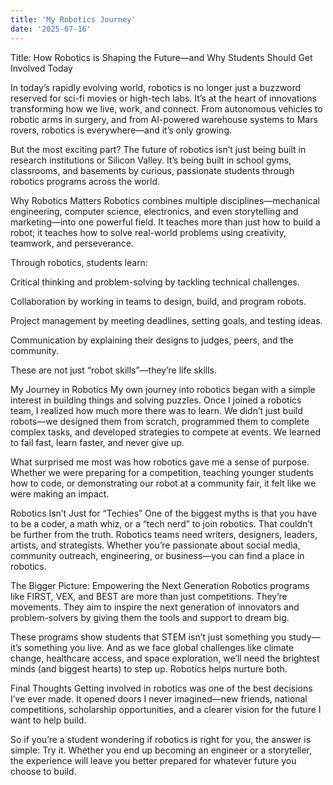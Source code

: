 ```yaml
---
title: 'My Robotics Journey'
date: '2025-07-16'
---
```


Title: How Robotics is Shaping the Future—and Why Students Should Get Involved Today

In today’s rapidly evolving world, robotics is no longer just a buzzword reserved for sci-fi movies or high-tech labs. It’s at the heart of innovations transforming how we live, work, and connect. From autonomous vehicles to robotic arms in surgery, and from AI-powered warehouse systems to Mars rovers, robotics is everywhere—and it’s only growing.

But the most exciting part? The future of robotics isn’t just being built in research institutions or Silicon Valley. It’s being built in school gyms, classrooms, and basements by curious, passionate students through robotics programs across the world.

Why Robotics Matters
Robotics combines multiple disciplines—mechanical engineering, computer science, electronics, and even storytelling and marketing—into one powerful field. It teaches more than just how to build a robot; it teaches how to solve real-world problems using creativity, teamwork, and perseverance.

Through robotics, students learn:

Critical thinking and problem-solving by tackling technical challenges.

Collaboration by working in teams to design, build, and program robots.

Project management by meeting deadlines, setting goals, and testing ideas.

Communication by explaining their designs to judges, peers, and the community.

These are not just “robot skills”—they’re life skills.

My Journey in Robotics
My own journey into robotics began with a simple interest in building things and solving puzzles. Once I joined a robotics team, I realized how much more there was to learn. We didn’t just build robots—we designed them from scratch, programmed them to complete complex tasks, and developed strategies to compete at events. We learned to fail fast, learn faster, and never give up.

What surprised me most was how robotics gave me a sense of purpose. Whether we were preparing for a competition, teaching younger students how to code, or demonstrating our robot at a community fair, it felt like we were making an impact.

Robotics Isn’t Just for “Techies”
One of the biggest myths is that you have to be a coder, a math whiz, or a “tech nerd” to join robotics. That couldn’t be further from the truth. Robotics teams need writers, designers, leaders, artists, and strategists. Whether you’re passionate about social media, community outreach, engineering, or business—you can find a place in robotics.

The Bigger Picture: Empowering the Next Generation
Robotics programs like FIRST, VEX, and BEST are more than just competitions. They’re movements. They aim to inspire the next generation of innovators and problem-solvers by giving them the tools and support to dream big.

These programs show students that STEM isn’t just something you study—it’s something you live. And as we face global challenges like climate change, healthcare access, and space exploration, we’ll need the brightest minds (and biggest hearts) to step up. Robotics helps nurture both.

Final Thoughts
Getting involved in robotics was one of the best decisions I’ve ever made. It opened doors I never imagined—new friends, national competitions, scholarship opportunities, and a clearer vision for the future I want to help build.

So if you’re a student wondering if robotics is right for you, the answer is simple: Try it. Whether you end up becoming an engineer or a storyteller, the experience will leave you better prepared for whatever future you choose to build.
